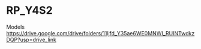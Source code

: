 # RP_Y4S2
 
Models https://drive.google.com/drive/folders/11ljfd_Y35ae6WE0MNWI_RUINTwdkzDQP?usp=drive_link
